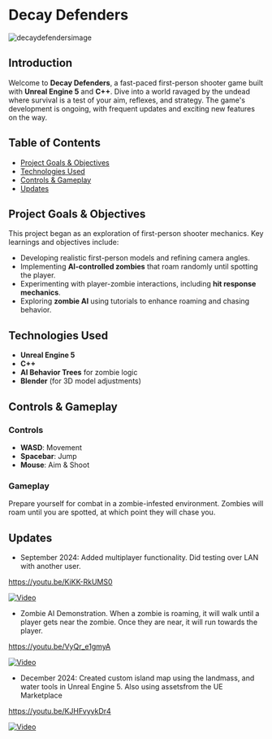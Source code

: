 # Decay Defenders

![decaydefendersimage](https://github.com/user-attachments/assets/982e8328-4210-4eea-ab19-da0ac848690b)

## Introduction
Welcome to **Decay Defenders**, a fast-paced first-person shooter game built with **Unreal Engine 5** and **C++**. Dive into a world ravaged by the undead where survival is a test of your aim, reflexes, and strategy. The game's development is ongoing, with frequent updates and exciting new features on the way.

## Table of Contents
- [Project Goals & Objectives](#project-goals--objectives)
- [Technologies Used](#technologies-used)
- [Controls & Gameplay](#controls--gameplay)
- [Updates](#updates)

## Project Goals & Objectives
This project began as an exploration of first-person shooter mechanics. Key learnings and objectives include:
- Developing realistic first-person models and refining camera angles.
- Implementing **AI-controlled zombies** that roam randomly until spotting the player.
- Experimenting with player-zombie interactions, including **hit response mechanics**.
- Exploring **zombie AI** using tutorials to enhance roaming and chasing behavior.

## Technologies Used
- **Unreal Engine 5** 
- **C++**
- **AI Behavior Trees** for zombie logic
- **Blender** (for 3D model adjustments)
  
## Controls & Gameplay

### Controls
- **WASD**: Movement
- **Spacebar**: Jump
- **Mouse**: Aim & Shoot

### Gameplay
Prepare yourself for combat in a zombie-infested environment. Zombies will roam until you are spotted, at which point they will chase you.

## Updates
- September 2024: Added multiplayer functionality. Did testing over LAN with another user.

https://youtu.be/KiKK-RkUMS0

[![Video](https://img.youtube.com/vi/KiKK-RkUMS0/0.jpg)](https://youtu.be/KiKK-RkUMS0)

- Zombie AI Demonstration. When a zombie is roaming, it will walk until a player gets near the zombie. Once they are near, it will run towards the player.

https://youtu.be/VyQr_e1gmyA

[![Video](https://img.youtube.com/vi/VyQr_e1gmyA/0.jpg)](https://youtu.be/VyQr_e1gmyA)

- December 2024: Created custom island map using the landmass, and water tools in Unreal Engine 5. Also using assetsfrom the UE Marketplace

https://youtu.be/KJHFvyykDr4

[![Video](https://img.youtube.com/vi/KJHFvyykDr4/0.jpg)](https://youtu.be/KJHFvyykDr4)
